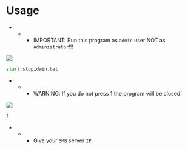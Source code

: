 # Usage
- - - IMPORTANT: Run this program as `admin` user NOT as `Administrator`!!!

![](https://github.com/nu11secur1ty/Windows/blob/master/SAMBA_Disconnector/screen/2.PNG)
```cmd
start stupidwin.bat
```
- - - WARNING: If you do not press 1 the program will be closed!

![](https://github.com/nu11secur1ty/Windows/blob/master/SAMBA_Disconnector/screen/smb1.PNG)

```cmd
1
```
- - - Give your `SMB` server `IP`
![]()

